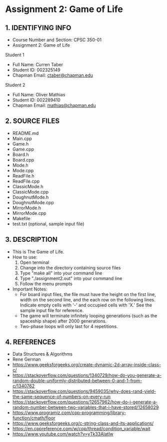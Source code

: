 # Assignment 2: Game of Life

## 1. IDENTIFYING INFO
- Course Number and Section: CPSC 350-01
- Assignment 2: Game of Life

Student 1
- Full Name: Curren Taber
- Student ID: 002325149
- Chapman Email: ctaber@chapman.edu

Student 2
- Full Name: Oliver Mathias
- Student ID: 002289410
- Chapman Email: mathias@chapman.edu

## 2. SOURCE FILES
- README.md
- Main.cpp
- Game.h
- Game.cpp
- Board.h
- Board.cpp
- Mode.h
- Mode.cpp
- ReadFile.h
- ReadFile.cpp
- ClassicMode.h
- ClassicMode.cpp
- DoughnutMode.h
- DoughnutMode.cpp
- MirrorMode.h
- MirrorMode.cpp
- Makefile
- test.txt (optional, sample input file)


## 3. DESCRIPTION
- This is The Game of Life.
- How to use:
  1. Open terminal
  2. Change into the directory containing source files
  3. Type "make all" into your command line
  4. Type "./assignment2.out" into your command line
  5. Follow the menu prompts
- Important Notes:
  - For board input files, the file must have the height on the first line, width on the second line, and the each row on the following lines. Indicate empty cells with '-' and occupied cells with 'X.' See the sample input file for reference.
  - The game will terminate infinitely looping generations (such as the spaceship shape) after 2000 generations.
  - Two-phase loops will only last for 4 repetitions.

## 4. REFERENCES
- Data Structures & Algorithms
- Rene German
- https://www.geeksforgeeks.org/create-dynamic-2d-array-inside-class-c/
- https://stackoverflow.com/questions/1340729/how-do-you-generate-a-random-double-uniformly-distributed-between-0-and-1-from-c/1340762
- https://stackoverflow.com/questions/9459035/why-does-rand-yield-the-same-sequence-of-numbers-on-every-run
- https://stackoverflow.com/questions/12657962/how-do-i-generate-a-random-number-between-two-variables-that-i-have-stored/12658029
- https://www.programiz.com/cpp-programming/library-function/cmath/floor
- https://www.geeksforgeeks.org/c-string-class-and-its-applications/
- https://en.cppreference.com/w/cpp/thread/condition_variable/wait
- https://www.youtube.com/watch?v=yTk33AlatIw
